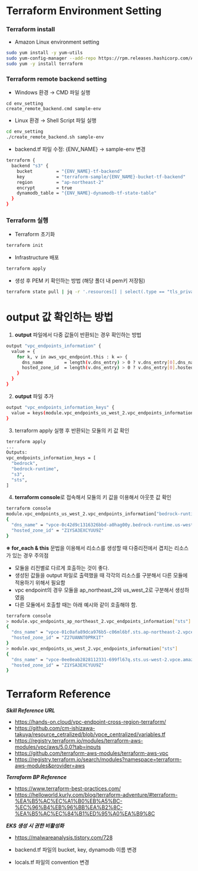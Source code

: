 # Terraform Environment Setting

### Terraform install

- Amazon Linux environment setting

```bash
sudo yum install -y yum-utils
sudo yum-config-manager --add-repo https://rpm.releases.hashicorp.com/AmazonLinux/hashicorp.repo
sudo yum -y install terraform
```

### Terraform remote backend setting

- Windows 환경 → CMD 파일 실행

```CMD
cd env_setting
create_remote_backend.cmd sample-env
```

- Linux 환경 → Shell Script 파일 실행

```bash
cd env_setting
./create_remote_backend.sh sample-env
```
 
- backend.tf 파일 수정: {ENV_NAME} → sample-env 변경

```bash
terraform {
  backend "s3" {
    bucket         = "{ENV_NAME}-tf-backend"
    key            = "terraform-sample/{ENV_NAME}-bucket-tf-backend"
    region         = "ap-northeast-2"
    encrypt        = true
    dynamodb_table = "{ENV_NAME}-dynamodb-tf-state-table"
  }
}
```

### Terraform 실행

- Terraform 초기화

```bash
terraform init
```

- Infrastructure 배포

```bash
terraform apply
```

- 생성 후 PEM 키 확인하는 방법 (해당 폴더 내 pem키 저장됨)

```bash
terraform state pull | jq -r '.resources[] | select(.type == "tls_private_key") | .instances[0].attributes.private_key_pem'
```

# output 값 확인하는 방법
1. **output** 파일에서 다중 값들이 반환되는 경우 확인하는 방법
``` bash
output "vpc_endpoints_information" {
  value = {
    for k, v in aws_vpc_endpoint.this : k => {
      dns_name        = length(v.dns_entry) > 0 ? v.dns_entry[0].dns_name : null
      hosted_zone_id  = length(v.dns_entry) > 0 ? v.dns_entry[0].hosted_zone_id : null
    }
  }
}
```

2. **output** 파일 추가
```bash
output "vpc_endpoints_information_keys" {
  value = keys(module.vpc_endpoints_us_west_2.vpc_endpoints_information)
}
```

3. terraform apply 실행 후 반환되는 모듈의 키 값 확인
```bash
terraform apply
...
Outputs:
vpc_endpoints_information_keys = [
  "bedrock",
  "bedrock-runtime",
  "s3",
  "sts",
]
```

4. **terraform console**로 접속해서 모듈의 키 값을 이용해서 아웃풋 값 확인
```bash
terraform console
module.vpc_endpoints_us_west_2.vpc_endpoints_information["bedrock-runtime"]
{
  "dns_name" = "vpce-0c42d9c1316326bbd-a0hag00y.bedrock-runtime.us-west-2.vpce.amazonaws.com"
  "hosted_zone_id" = "Z1YSA3EXCYUU9Z"
}
```

**※ for_each & this** 문법을 이용해서 리소스를 생성할 때 다중리전에서 겹치는 리소스가 있는 경우  주의점
- 모듈을 리전별로 다르게 호출하는 것이 좋다.
- 생성된 값들을 output 파일로 출력했을 때 각각의 리소스를 구분해서 다른 모듈에 적용하기 위해서 필요함
- vpc endpoint의 경우 모듈을 ap_northeast_2와 us_west_2로 구분해서 생성하였음
- 다른 모듈에서 호출할 때는 아래 예시와 같이 호출해야 함.
```bash
terraform console
> module.vpc_endpoints_ap_northeast_2.vpc_endpoints_information["sts"]
{
  "dns_name" = "vpce-01c0afa89dca976b5-c06ml6bf.sts.ap-northeast-2.vpce.amazonaws.com"
  "hosted_zone_id" = "Z27UANNT0PRK1T"
}
> module.vpc_endpoints_us_west_2.vpc_endpoints_information["sts"]
{
  "dns_name" = "vpce-0ee8eab2828112331-699fl67q.sts.us-west-2.vpce.amazonaws.com"
  "hosted_zone_id" = "Z1YSA3EXCYUU9Z"
}
```


# Terraform Reference
***Skill Reference URL***
- https://hands-on.cloud/vpc-endpoint-cross-region-terraform/
- https://github.com/cm-ishizawa-takuya/resource_cetralized/blob/vpce_centralized/variables.tf
- https://registry.terraform.io/modules/terraform-aws-modules/vpc/aws/5.0.0?tab=inputs
- https://github.com/terraform-aws-modules/terraform-aws-vpc
- https://registry.terraform.io/search/modules?namespace=terraform-aws-modules&provider=aws

***Terraform BP Reference***
- https://www.terraform-best-practices.com/
- https://helloworld.kurly.com/blog/terraform-adventure/#terraform-%EA%B5%AC%EC%A1%B0%EB%A5%BC-%EC%96%B4%EB%96%BB%EA%B2%8C-%EA%B5%AC%EC%84%B1%ED%95%A0%EA%B9%8C

***EKS 생성 시 권한 비활성화***
- https://malwareanalysis.tistory.com/728




- backend.tf 파일의 bucket, key, dynamodb 이름 변경
- locals.tf 파일의 convention 변경
